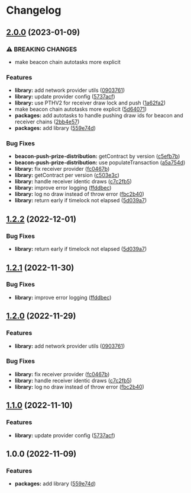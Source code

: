 # Changelog

## [2.0.0](https://github.com/pooltogether/v4-autotasks/compare/v4-autotasks-library-v1.2.2...v4-autotasks-library-v2.0.0) (2023-01-09)


### ⚠ BREAKING CHANGES

* make beacon chain autotasks more explicit

### Features

* **library:** add network provider utils ([0903761](https://github.com/pooltogether/v4-autotasks/commit/0903761b8c06d90f0c97abc0255f95722df38fab))
* **library:** update provider config ([5737acf](https://github.com/pooltogether/v4-autotasks/commit/5737acf2fe99952c10ce582f88a4ef948a8ef589))
* **library:** use PTHV2 for receiver draw lock and push ([1a62fa2](https://github.com/pooltogether/v4-autotasks/commit/1a62fa2d10df69701c2069a0b5531614df9c7405))
* make beacon chain autotasks more explicit ([5d64071](https://github.com/pooltogether/v4-autotasks/commit/5d6407119a27f96f7984a91cae0da131493d8579))
* **packages:** add autotasks to handle pushing draw ids for beacon and receiver chains ([2bb4e57](https://github.com/pooltogether/v4-autotasks/commit/2bb4e573991b05032c0d573221bf81958b8c7243))
* **packages:** add library ([559e74d](https://github.com/pooltogether/v4-autotasks/commit/559e74dfeb425530687bdb95df05348f4e3436ff))


### Bug Fixes

* **beacon-push-prize-distribution:** getContract by version ([c5efb7b](https://github.com/pooltogether/v4-autotasks/commit/c5efb7b9c54c6420d44efa1a0e714084973c68a4))
* **beacon-push-prize-distribution:** use populateTransaction ([a5a754d](https://github.com/pooltogether/v4-autotasks/commit/a5a754d745feb6bb2dcc54329b05e065eec2af7f))
* **library:** fix receiver provider ([fc0467b](https://github.com/pooltogether/v4-autotasks/commit/fc0467be33d6cf4b78c080048e8144d35c1bf2d0))
* **library:** getContract per version ([c503e3c](https://github.com/pooltogether/v4-autotasks/commit/c503e3c0851bac05051c75d28bb7e01622f37780))
* **library:** handle receiver identic draws ([c7c2fb5](https://github.com/pooltogether/v4-autotasks/commit/c7c2fb50990546486471ea1b7d29cff26b796ca5))
* **library:** improve error logging ([ffddbec](https://github.com/pooltogether/v4-autotasks/commit/ffddbec9fa598156662e5456f5072ec1c500bbb9))
* **library:** log no draw instead of throw error ([fbc2b40](https://github.com/pooltogether/v4-autotasks/commit/fbc2b409ec68c39bfda10fbe9261071121097777))
* **library:** return early if timelock not elapsed ([5d039a7](https://github.com/pooltogether/v4-autotasks/commit/5d039a7f30955a8d70747bf3a79e0d848fc3e34b))

## [1.2.2](https://github.com/pooltogether/v4-autotasks/compare/v4-autotasks-library-v1.2.1...v4-autotasks-library-v1.2.2) (2022-12-01)


### Bug Fixes

* **library:** return early if timelock not elapsed ([5d039a7](https://github.com/pooltogether/v4-autotasks/commit/5d039a7f30955a8d70747bf3a79e0d848fc3e34b))

## [1.2.1](https://github.com/pooltogether/v4-autotasks/compare/v4-autotasks-library-v1.2.0...v4-autotasks-library-v1.2.1) (2022-11-30)


### Bug Fixes

* **library:** improve error logging ([ffddbec](https://github.com/pooltogether/v4-autotasks/commit/ffddbec9fa598156662e5456f5072ec1c500bbb9))

## [1.2.0](https://github.com/pooltogether/v4-autotasks/compare/v4-autotasks-library-v1.1.0...v4-autotasks-library-v1.2.0) (2022-11-29)


### Features

* **library:** add network provider utils ([0903761](https://github.com/pooltogether/v4-autotasks/commit/0903761b8c06d90f0c97abc0255f95722df38fab))


### Bug Fixes

* **library:** fix receiver provider ([fc0467b](https://github.com/pooltogether/v4-autotasks/commit/fc0467be33d6cf4b78c080048e8144d35c1bf2d0))
* **library:** handle receiver identic draws ([c7c2fb5](https://github.com/pooltogether/v4-autotasks/commit/c7c2fb50990546486471ea1b7d29cff26b796ca5))
* **library:** log no draw instead of throw error ([fbc2b40](https://github.com/pooltogether/v4-autotasks/commit/fbc2b409ec68c39bfda10fbe9261071121097777))

## [1.1.0](https://github.com/pooltogether/v4-autotasks/compare/v4-autotasks-library-v1.0.0...v4-autotasks-library-v1.1.0) (2022-11-10)


### Features

* **library:** update provider config ([5737acf](https://github.com/pooltogether/v4-autotasks/commit/5737acf2fe99952c10ce582f88a4ef948a8ef589))

## 1.0.0 (2022-11-09)


### Features

* **packages:** add library ([559e74d](https://github.com/pooltogether/v4-autotasks/commit/559e74dfeb425530687bdb95df05348f4e3436ff))
